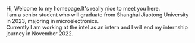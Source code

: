 Hi, Welcome to my homepage.It's really nice to meet you here.  
I am a senior student who will graduate from Shanghai Jiaotong University in 2023, majoring in microelectronics.  
Currently I am working at the intel as an intern and I will end my internship journey in November 2022.
